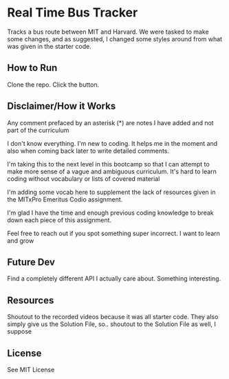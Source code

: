 # Real Time Bus Tracker

Tracks a bus route between MIT and Harvard. We were tasked to make some changes, and as suggested, I changed some styles around from what was given in the starter code.

## How to Run

Clone the repo. Click the button.

## Disclaimer/How it Works

Any comment prefaced by an asterisk (*) are notes I have added and not part of the curriculum

I don't know everything. I'm new to coding.
It helps me in the moment and also when coming back later to write detailed comments.

I'm taking this to the next level in this bootcamp so that I can attempt to make more sense of a vague and ambiguous curriculum.
It's hard to learn coding without vocabulary or lists of covered material

I'm adding some vocab here to supplement the lack of resources given in the MITxPro Emeritus Codio assignment.

I'm glad I have the time and enough previous coding knowledge to break down each piece of this assignment.

Feel free to reach out if you spot something super incorrect. I want to learn and grow

## Future Dev

Find a completely different API I actually care about. Something interesting.

## Resources

Shoutout to the recorded videos because it was all starter code. They also simply give us the Solution File, so.. shoutout to the Solution File as well, I suppose

## License

See MIT License
